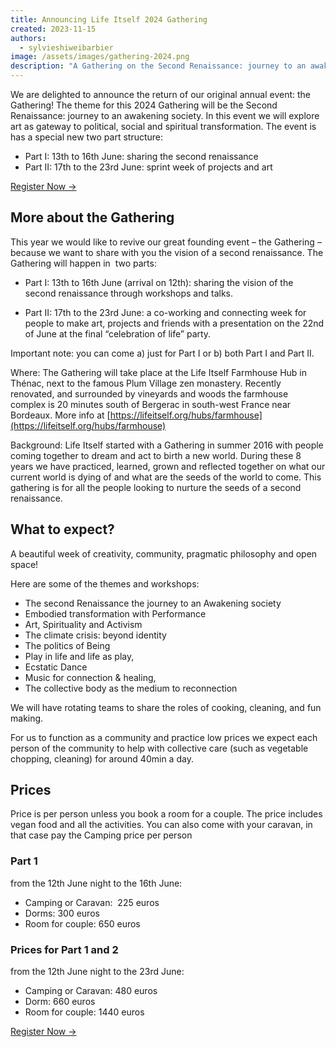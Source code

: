 ```yaml
---
title: Announcing Life Itself 2024 Gathering
created: 2023-11-15
authors:
  - sylvieshiweibarbier
image: /assets/images/gathering-2024.png
description: "A Gathering on the Second Renaissance: journey to an awakening society. Exploring art as gateway to political, social and spiritual transformation."
---
```

We are delighted to announce the return of our original annual event: the Gathering! The theme for this 2024 Gathering will be the Second Renaissance: journey to an awakening society. In this event we will explore art as gateway to political, social and spiritual transformation. The event is has a special new two part structure:

- Part I: 13th to 16th June: sharing the second renaissance
- Part II: 17th to the 23rd June: sprint week of projects and art

<a href="https://docs.google.com/forms/d/e/1FAIpQLSdngjK7uBeg6dSj6Q7P9odll8R2Og3jFjuQYsgbGbO_UBQlOA/viewform?usp=sf_link" className="px-3 py-2 rounded bg-secondary text-sm text-primary font-medium shadow-xs hover:bg-secondary/80 focus-visible:outline">Register Now &rarr;</a>

## More about the Gathering

This year we would like to revive our great founding event – the Gathering – because we want to share with you the vision of a second renaissance. The Gathering will happen in  two parts:

- Part I: 13th to 16th June (arrival on 12th): sharing the vision of the second renaissance through workshops and talks.

- Part II: 17th to the 23rd June: a co-working and connecting week for people to make art, projects and friends with a presentation on the 22nd of June at the final “celebration of life” party.

Important note: you can come a) just for Part I or b) both Part I and Part II.  

Where: The Gathering will take place at the Life Itself Farmhouse Hub in Thénac, next to the famous Plum Village zen monastery. Recently renovated, and surrounded by vineyards and woods the farmhouse complex is 20 minutes south of Bergerac in south-west France near Bordeaux. More info at [https://lifeitself.org/hubs/farmhouse](https://lifeitself.org/hubs/farmhouse)

Background: Life Itself started with a Gathering in summer 2016 with people coming together to dream and act to birth a new world. During these 8 years we have practiced, learned, grown and reflected together on what our current world is dying of and what are the seeds of the world to come. This gathering is for all the people looking to nurture the seeds of a second renaissance.

## What to expect?

A beautiful week of creativity, community, pragmatic philosophy and open space!

Here are some of the themes and workshops:  
- The second Renaissance the journey to an Awakening society 
- Embodied transformation with Performance  
- Art, Spirituality and Activism
- The climate crisis: beyond identity
- The politics of Being
- Play in life and life as play, 
- Ecstatic Dance 
- Music for connection & healing, 
- The collective body as the medium to reconnection

We will have rotating teams to share the roles of cooking, cleaning, and fun making.

For us to function as a community and practice low prices we expect each person of the community to help with collective care (such as vegetable chopping, cleaning) for around 40min a day.

## Prices

Price is per person unless you book a room for a couple. The price includes vegan food and all the activities. You can also come with your caravan, in that case pay the Camping price per person

### Part 1

from the 12th June night to the 16th June:
- Camping or Caravan:  225 euros  
- Dorms: 300 euros 
- Room for couple: 650 euros  

### Prices for Part 1 and 2

from the 12th June night to the 23rd June:
- Camping or Caravan: 480 euros
- Dorm: 660 euros
- Room for couple: 1440 euros

<a href="https://docs.google.com/forms/d/e/1FAIpQLSdngjK7uBeg6dSj6Q7P9odll8R2Og3jFjuQYsgbGbO_UBQlOA/viewform?usp=sf_link" className="px-3 py-2 rounded bg-secondary text-sm text-primary font-medium shadow-xs hover:bg-secondary/80 focus-visible:outline">Register Now &rarr;</a>